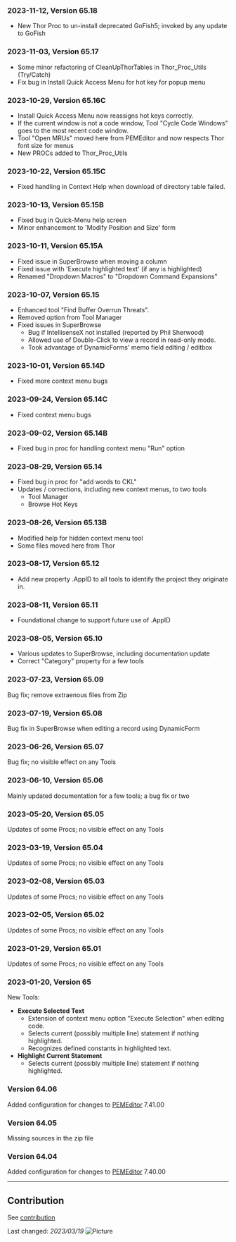 ### 2023-11-12, Version 65.18
* New Thor Proc to un-install deprecated GoFish5; invoked by any update to GoFish

### 2023-11-03, Version 65.17
* Some minor refactoring of CleanUpThorTables in Thor_Proc_Utils (Try/Catch)
* Fix bug in Install Quick Access Menu for hot key for popup menu

### 2023-10-29, Version 65.16C
* Install Quick Access Menu now reassigns hot keys correctly.
* If the current window is not a code window, Tool "Cycle Code Windows" goes to the most recent code window.
* Tool "Open MRUs" moved here from PEMEditor and now respects Thor font size for menus
* New PROCs added to Thor_Proc_Utils

### 2023-10-22, Version 65.15C
* Fixed handling in Context Help when download of directory table failed.

### 2023-10-13, Version 65.15B
* Fixed bug in Quick-Menu help screen
* Minor enhancement to 'Modify Position and Size' form

### 2023-10-11, Version 65.15A
* Fixed issue in SuperBrowse when moving a column
* Fixed issue with 'Execute highlighted text' (if any is highlighted)
* Renamed "Dropdown Macros" to "Dropdown Command Expansions"

### 2023-10-07, Version 65.15
* Enhanced tool "Find Buffer Overrun Threats".
* Removed option from Tool Manager
* Fixed issues in SuperBrowse
    * Bug if IntellisenseX not installed (reported by Phil Sherwood)
    * Allowed use of Double-Click to view a record in read-only mode.
    * Took advantage of DynamicForms' memo field editing / editbox

### 2023-10-01, Version 65.14D
* Fixed more context menu bugs

### 2023-09-24, Version 65.14C
* Fixed context menu bugs

### 2023-09-02, Version 65.14B
* Fixed bug in proc for handling context menu "Run" option

### 2023-08-29, Version 65.14
* Fixed bug in proc for "add words to CKL"
* Updates / corrections, including new context menus, to two tools
    * Tool Manager
    * Browse Hot Keys

### 2023-08-26, Version 65.13B
* Modified help for hidden context menu tool
* Some files moved here from Thor

### 2023-08-17, Version 65.12
* Add new property .AppID to all tools to identify the project they originate in.

### 2023-08-11, Version 65.11
* Foundational change to support future use of .AppID

### 2023-08-05, Version 65.10
* Various updates to SuperBrowse, including documentation update
* Correct "Category" property for a few tools

### 2023-07-23, Version 65.09
Bug fix; remove extraenous files from Zip

### 2023-07-19, Version 65.08
Bug fix in SuperBrowse when editing a record using DynamicForm

### 2023-06-26, Version 65.07
Bug fix; no visible effect on any Tools

### 2023-06-10, Version 65.06
Mainly updated documentation for a few tools; a bug fix or two

### 2023-05-20, Version 65.05
Updates of some Procs; no visible effect on any Tools

### 2023-03-19, Version 65.04
Updates of some Procs; no visible effect on any Tools

### 2023-02-08, Version 65.03
Updates of some Procs; no visible effect on any Tools

### 2023-02-05, Version 65.02
Updates of some Procs; no visible effect on any Tools

### 2023-01-29, Version 65.01
Updates of some Procs; no visible effect on any Tools

### 2023-01-20, Version 65
New Tools:
* **Execute Selected Text**
    * Extension of context menu option "Execute Selection" when editing code.
    * Selects current (possibly multiple line) statement if nothing highlighted.
    * Recognizes defined constants in highlighted text.
* **Highlight Current Statement**
    * Selects current (possibly multiple line) statement if nothing highlighted.

### Version 64.06
Added configuration for changes to [PEMEditor](https://github.com/VFPX/PEMEditor) 7.41.00

### Version 64.05
Missing sources in the zip file

### Version 64.04
Added configuration for changes to [PEMEditor](https://github.com/VFPX/PEMEditor) 7.40.00

----
## Contribution
See [contribution](./.github/CONTRIBUTING.md)

Last changed: _2023/03/19_ ![Picture](./docs/images/vfpxpoweredby_alternative.gif)